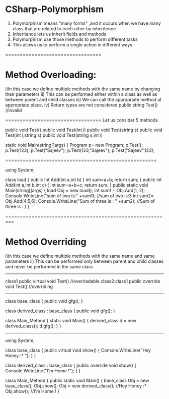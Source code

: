 # CSharp-Polymorphism

1) Polymorphism means "many forms" ,and it occurs when we have many class that are related to each other by inheritence
2) Inheritance lets us inherit fields and methods
3) Polymorphism use those methods to perform different tasks
4) This allows us to perform a single action in different ways.

=================================

# Method Overloading:
i)In this case we define multiple methods with the same name by changing their parameters
ii) This can be performed either within a class as well as between parent and child classes
iii) We can call the appropriate method at appropriate place.
iv) Return types are not considered
                   public string Test()             //invalid
                   
                   
=================================
Let us consider 5 methods

   public void Test()
   public void Test(int i)
   public void Test(string s)
   public void Test(int i,string s)
   public void Test(string s,int i)
   
   static void Main(string[]args)
   {
   Program p= new Program;
   p.Test();
   p.Test(123);
   p.Test("Sajeev");
   p.Test(123,"Sajeev");
   p.Test("Sajeev",123);
   
   ====================================================
   
   using System;

class load
{
    public int Add(int a,int b)
    {
        int sum=a+b;
        return sum;
    }
    public int Add(int a,int b,int c)
    {
        int sum=a+b+c;
        return sum;
    }
    public static void Main(string[]args)
    {
        load Obj = new load();
        int sum1 = Obj.Add(1, 2);
        Console.WriteLine("sum of two is:" +sum1);                //sum of two is:3
        int sum2= Obj.Add(4,5,6);
        Console.WriteLine("Sum of three is : " +sum2);            //Sum of three is : 
    }
 }
 
 =========================================================
 
 # Method Overriding
 
 i)In this case we define multiple methods with the same name and same parameters
ii) This can be performed only between parent and child classes and never be performed in the same class


------------------------

class1
public virtual void Test()      //overriadable
class2:class1
public override void Test()     //overriding

------------------------
class base_class
{
    public void gfg();
}

class derived_class : base_class
{
    public void gfg();
}

class Main_Method
{
 static void Main()
 {
    derived_class d = new derived_class();
    d.gfg();
 }
}

----------------------------

using System;

class base_class
{
    public  virtual void show()
    {
        Console.WriteLine("Hey Honey :* ");
    }
}

class derived_class : base_class
{
    public override void show()
    {
        Console.WriteLine("I'm Home !");
    }
}

class Main_Method
{
  public static void Main()
 {
    base_class Obj = new base_class();
    Obj.show();
    Obj = new derived_class();                                     //Hey Honey :*
    Obj.show();                                                   //I'm Home !
 }
   
   
   
   
   
   
   
   
